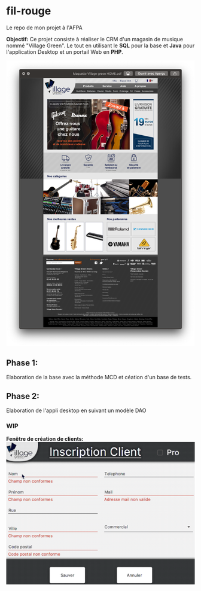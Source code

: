 # fil-rouge
Le repo de mon projet à l'AFPA

__Objectif:__
Ce projet consiste à réaliser le CRM d'un magasin de musique nommé "Village Green".
Le tout en utilisant le __SQL__ pour la base et __Java__ pour l'application Desktop et un portail Web en __PHP__.


 <img src="Capture d’écran 2018-10-25 à 11.00.37.png" />

## Phase 1:
Elaboration de la base avec la méthode MCD et céation d'un base de tests.

## Phase 2:
Elaboration de l'appli desktop en suivant un modèle DAO
### WIP 
__Fenêtre de création de clients:__ 
<img src="addClient.gif" />
